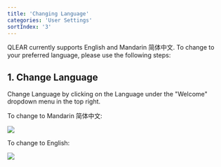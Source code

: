 ```yaml
---
title: 'Changing Language'
categories: 'User Settings'
sortIndex: '3'
---
```

QLEAR currently supports English and Mandarin 简体中文. To change to your preferred language, please use the following steps:

## 1. Change Language

Change Language by clicking on the Language under the "Welcome" dropdown menu in the top right.

To change to Mandarin 简体中文:

![](https://cloud.githubusercontent.com/assets/26155270/23845463/493e85b8-0803-11e7-9fc9-0996b254bb9c.jpg)

To change to English:

![](https://cloud.githubusercontent.com/assets/26155270/23845614/27946daa-0804-11e7-8e4a-8cb31591f1d7.jpg)